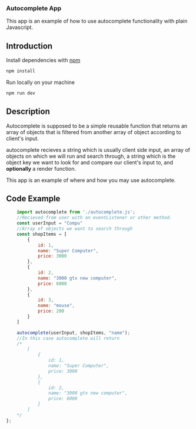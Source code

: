 ### Autocomplete App
This app is an example of how to use autocomplete functionality with plain Javascript.

## Introduction
Install dependencies with [npm](https://www.npmjs.com/)

```bash
npm install
```

Run locally on your machine

```bash
npm run dev
```

## Description 
Autocomplete is supposed to be a simple reusable function that returns an array of objects
that is filtered from another array of object according to client's input.

autocomplete recieves a string which is usually client side input, 
an array of objects on which we will run and search through, a string which is the object key
we want to look for and compare our client's input to, and **optionally** 
a render function.

This app is an example of where and how you may use autocomplete.

## Code Example
```javascript
    import autocomplete from './autocomplete.js';
    //Recieved from user with an eventListener or other method.
    const userInput = "Compu"
    //Array of objects we want to search through
    const shopItems = [
        {
            id: 1,
            name: "Super Computer",
            price: 3000
        },
        {
            id: 2,
            name: "3000 gtx new computer",
            price: 6000
        },
        {
            id: 3,
            name: "mouse",
            price: 200
        }     
    ] 

    autocomplete(userInput, shopItems, "name");
    //In this case autocomplete will return 
    /*
        [
            {
                id: 1,
                name: "Super Computer",
                price: 3000
            },
            {
                id: 2,
                name: "3000 gtx new computer",
                price: 6000
            }
        ]
    */
};
```